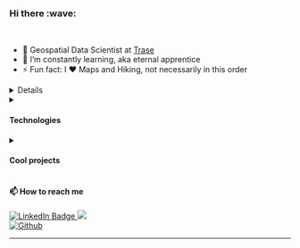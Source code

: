 <div id="header">
  <h3>Hi there :wave:</h3>
    <br/>

 - 💼 Geospatial Data Scientist at <a href="https://trase.earth">Trase<a/>
 - 🌱 I’m constantly learning, aka eternal apprentice
 - ⚡ Fun fact: I :heart: Maps and Hiking, not necessarily in this order
  
</div>

 <details>  
  <summary><h4>About me</h4></summary>
  <p> As a Geospatial Data Scientist, I have a strong passion for developing analysis, models, and visualizations, with both spatial and non-spatial data, to foster decision-making and sustainability in the agricultural and forestry commodity supply chain. 

Over the last 1+ year, I have been working as a Data Scientist in the <a href="https://sei.org">Stockholm Environment Institute (SEI-HQ)<a/> for the <a href="https://trase.earth">Trase<a/> (Intelligence for Sustainable Trade) project to generate high-quality data-driven information on geospatial intelligence, specifically related to earth observation, land use, land tenure, supply chains, and socio-economic indicators to increase sustainable compliance in Latin America, Africa, and Southeast Asia. 

From 2016 to 2021, I worked as a Geospatial Analyst for <a href="https://www.imaflora.org/">Imaflora</a> focused on developing and modeling spatial analysis, map visualizations, research studies, and reports for technical and non-technical audiences to improve the relationship between agricultural production and ecological conservation country-wide. I collaborated on multi-million dollar projects supported by NASA/USAID, CLUA, Moore Foundation, Amazon Fund, and Norad.
    
I am enthusiastic when it comes to Data Science and technology, thus over the last 5+ years, I have been developing extensive practical and theoretical experience with GIS software/libraries (ArcGIS, QGIS, GDAL, Google Earth Engine), SQL Database (PostgreSQL/PostGIS), programming (Python), web development (JavaScript, ReactJS, and Node.js), and code versioning control (Git, Github). Besides, automating processes concerning ETL, Machine Learning and Artificial Intelligence motivates me to go the extra mile.
   </p>
</details>
 
<details>  
  <summary><h4>Technologies</h4></summary>
  <p align="left"> 
  <a href="https://www.python.org" target="_blank"> <img src="https://github.com/devicons/devicon/blob/master/icons/python/python-original-wordmark.svg" title="Python" **alt="Python" width="40" height="40"/> </a>
  <a href="https://www.postgresql.org" target="_blank"> <img src="https://github.com/devicons/devicon/blob/master/icons/postgresql/postgresql-original-wordmark.svg" width="40" height="40"/>  </a>
  <a href="https://git-scm.com/" target="_blank"> <img src="https://www.vectorlogo.zone/logos/git-scm/git-scm-icon.svg" width="40" height="40" /> </a>
  <a href="https://www.docker.com/" target="_blank"> <img src="https://github.com/devicons/devicon/blob/master/icons/docker/docker-original-wordmark.svg" width="40" height="40"/> </a>
  <a href="https://reactjs.org/" target="_blank"> <img src="https://github.com/devicons/devicon/blob/master/icons/react/react-original-wordmark.svg" title="React" alt="React" width="40" height="40"/> </a> 
  <a href="https://nodejs.org/en/" target="_blank"> <img src="https://github.com/devicons/devicon/blob/master/icons/nodejs/nodejs-original-wordmark.svg" title="NodeJS" alt="NodeJS" width="40" height="40"/> </a>
  <a href="https://developer.mozilla.org/en-US/docs/Web/JavaScript" target="_blank"> <img src="https://raw.githubusercontent.com/devicons/devicon/master/icons/javascript/javascript-original.svg" alt="javascript" width="40" height="40"/> </a> 
  </p>
</details>
    
    
<details>  
  <summary><h4>Cool projects</h4></summary>
  <p align="left"> 
    Here you can check some cool projects and publicly useful code I've been working on
    <h4>Gists</h4>
      - <a href="https://gist.github.com/tomasoak/d2c010d6e479f433dae596e48c33c8cd" target="_blank"> Connect Amazon S3 to PowerBI </a>
  </p>
   
</details>
    
<div id="badges">
  <h4> 📫 How to reach me </h4>
  <div id="social-media"  >
    <a href="https://www.linkedin.com/in/tomas-carvalho/?locale=en_US">
      <img src="https://img.shields.io/badge/LinkedIn-blue?style=for-the-badge&logo=linkedin&logoColor=white" alt="LinkedIn Badge"/>
    <a/>
     <a href="mailto:tomas.jpeg@gmail.com">
      <img src=https://img.shields.io/badge/Gmail-D14836?style=for-the-badge&logo=gmail&logoColor=white />
     <a/>
  </div>
  <div id="github">
     <a href="https://github.com/tomasoak">
      <img src="https://komarev.com/ghpvc/?username=tomasoak&style=flat-square&color=blue" alt="Github"/>
    <a/>
  </div>
</div>
      
___
    
<!--
**tomasoak/tomasoak** is a ✨ _special_ ✨ repository because its `README.md` (this file) appears on your GitHub profile.

Here are some ideas to get you started:

- 🔭 I’m currently working on ...
- 🌱 I’m currently learning ...
- 👯 I’m looking to collaborate on ...
- 🤔 I’m looking for help with ...
- 💬 Ask me about ...
- 📫 How to reach me: ...
- 😄 Pronouns: ...
- ⚡ Fun fact: ...
-->
